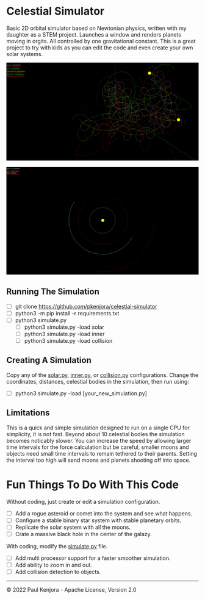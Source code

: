 # Celestial Simulator

Basic 2D orbital simulator based on Newtonian physics, written with my daughter as a STEM project.
Launches a window and renders planets moving in orgits.  All controlled by one gravitational constant.
This is a great project to try with kids as you can edit the code and even create your own solar systems.


![Collision Simulation](collision.png)

![Solar Simulation](solar.png)

## Running The Simulation

- [ ] git clone https://github.com/pkenjora/celestial-simulator
- [ ] python3 -m pip install -r requirements.txt
- [ ] python3 simulate.py
  - [ ] python3 simulate.py -load solar
  - [ ] python3 simulate.py -load inner
  - [ ] python3 simulate.py -load collision

## Creating A Simulation

Copy any of the [solar.py](solar.py), [inner.py](inner.py), or [collision.py](collision.py) configurations.
Change the coordinates, distances, celestial bodies in the simulation, then run using:

- [ ] python3 simulate.py -load [your_new_simulation.py]

## Limitations

This is a quick and simple simulation designed to run on a single CPU for simplicity, it is not fast.
Beyond about 10 celestial bodies the simulation becomes noticably slower.
You can increase the speed by allowing larger time intervals for the force calculation but be careful,
smaller moons and objects need small time intervals to remain tethered to their parents. Setting the
interval too high will send moons and planets shooting off into space.

# Fun Things To Do With This Code

Without coding, just create or edit a simulation configuration.

- [ ] Add a rogue asteroid or comet into the system and see what happens.
- [ ] Configure a stable binary star system with stable planetary orbits.
- [ ] Replicate the solar system with all the moons.
- [ ] Crate a massive black hole in the center of the galazy.

With coding, modify the [simulate,py](simulate.py) file.
- [ ] Add multi processor support for a faster smoother simulation.
- [ ] Add ability to zoom in and out.
- [ ] Add collision detection to objects.

---
&copy; 2022 Paul Kenjora - Apache License, Version 2.0
